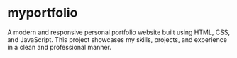 # myportfolio
A modern and responsive personal portfolio website built using HTML, CSS, and JavaScript. This project showcases my skills, projects, and experience in a clean and professional manner.
